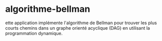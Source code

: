 # algorithme-bellman
ette application implémente l'algorithme de Bellman pour trouver les plus courts chemins dans un graphe orienté acyclique (DAG) en utilisant la programmation dynamique.

